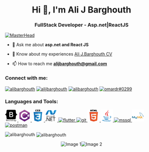 
<h1 align="center">Hi 👋, I'm Ali J Barghouth</h1>
<h3 align="center">FullStack Developer - Asp.net|ReactJS</h3>

[![MasterHead](https://theninehertz.com/wp-content/uploads/2020/06/full-stack-development.gif)](https://rishavchanda.io/)

- 💬 Ask me about **asp.net and React JS**

- 📄 Know about my experiences <a href = "https://docs.google.com/document/d/1GtN-jXUeS35LQUw77zqIItu8ZtK92kLiBeyO7qo9xSM/edit?usp=sharing">Ali J.Barghouth CV</a>

- 📫 How to reach me **alijbarghouth@gmail.com**

<h3 align="left">Connect with me:</h3>
<p align="left">
<a href="https://linkedin.com/in/alijbarghouth" target="blank"><img align="center" src="https://raw.githubusercontent.com/rahuldkjain/github-profile-readme-generator/master/src/images/icons/Social/linked-in-alt.svg" alt="alibarghouth" height="30" width="40" /></a>
<a href="https://fb.com/alijbarghouth" target="blank"><img align="center" src="https://raw.githubusercontent.com/rahuldkjain/github-profile-readme-generator/master/src/images/icons/Social/facebook.svg" alt="alijbarghouth" height="30" width="40" /></a>
<a href="https://www.leetcode.com/alijbarghouth" target="blank"><img align="center" src="https://raw.githubusercontent.com/rahuldkjain/github-profile-readme-generator/master/src/images/icons/Social/leet-code.svg" alt="alibarghouth" height="30" width="40" /></a>
<a href="https://discord.gg/alijbarghouth" target="blank"><img align="center" src="https://raw.githubusercontent.com/rahuldkjain/github-profile-readme-generator/master/src/images/icons/Social/discord.svg" alt="omardr#0299" height="30" width="40" /></a>
</p>
</p>

<h3 align="left">Languages and Tools:</h3>
<p align="left"> <a href="https://getbootstrap.com" target="_blank" rel="noreferrer"> <img src="https://raw.githubusercontent.com/devicons/devicon/master/icons/bootstrap/bootstrap-plain-wordmark.svg" alt="bootstrap" width="40" height="40"/> </a> <a href="https://www.w3schools.com/cs/" target="_blank" rel="noreferrer"> <img src="https://raw.githubusercontent.com/devicons/devicon/master/icons/csharp/csharp-original.svg" alt="csharp" width="40" height="40"/> </a> <a href="https://www.w3schools.com/css/" target="_blank" rel="noreferrer"> <img src="https://raw.githubusercontent.com/devicons/devicon/master/icons/css3/css3-original-wordmark.svg" alt="css3" width="40" height="40"/> </a> <a href="https://dotnet.microsoft.com/" target="_blank" rel="noreferrer"> <img src="https://raw.githubusercontent.com/devicons/devicon/master/icons/dot-net/dot-net-original-wordmark.svg" alt="dotnet" width="40" height="40"/> </a> <a href="https://flutter.dev" target="_blank" rel="noreferrer"> <img src="https://www.vectorlogo.zone/logos/flutterio/flutterio-icon.svg" alt="flutter" width="40" height="40"/> </a> <a href="https://git-scm.com/" target="_blank" rel="noreferrer"> <img src="https://www.vectorlogo.zone/logos/git-scm/git-scm-icon.svg" alt="git" width="40" height="40"/> </a> <a href="https://www.w3.org/html/" target="_blank" rel="noreferrer"> <img src="https://raw.githubusercontent.com/devicons/devicon/master/icons/html5/html5-original-wordmark.svg" alt="html5" width="40" height="40"/> </a> <a href="https://www.java.com" target="_blank" rel="noreferrer"> <img src="https://raw.githubusercontent.com/devicons/devicon/master/icons/java/java-original.svg" alt="java" width="40" height="40"/> </a> <a href="https://www.microsoft.com/en-us/sql-server" target="_blank" rel="noreferrer"> <img src="https://www.svgrepo.com/show/303229/microsoft-sql-server-logo.svg" alt="mssql" width="40" height="40"/> </a> <a href="https://www.mysql.com/" target="_blank" rel="noreferrer"> <img src="https://raw.githubusercontent.com/devicons/devicon/master/icons/mysql/mysql-original-wordmark.svg" alt="mysql" width="40" height="40"/> </a> 
<a href="https://postman.com" target="_blank" rel="noreferrer"> <img src="https://www.vectorlogo.zone/logos/getpostman/getpostman-icon.svg" alt="postman" width="40" height="40"/> </a> </p>


<p><img align="left" src="https://github-readme-stats.vercel.app/api/top-langs?username=alibarghouth&show_icons=true&locale=en&layout=compact" alt="alibarghouth" /></p>
<p>&nbsp;<img align="center" src="https://github-readme-stats.vercel.app/api?username=alibarghouth&show_icons=true&locale=en" alt="alibarghouth" /></p>

<div style="display: flex; justify-content: center;">
  <img src="https://i.pinimg.com/originals/4a/59/04/4a5904db82b19b2965026a04b073503f.gif" alt="Image 1" style="max-width: 100%; height: auto;" />
  <img src="https://www.gifcen.com/wp-content/uploads/2022/09/one-piece-gif-7.gif" alt="Image 2" style="max-width: 100%; height: auto;" />
</div>
